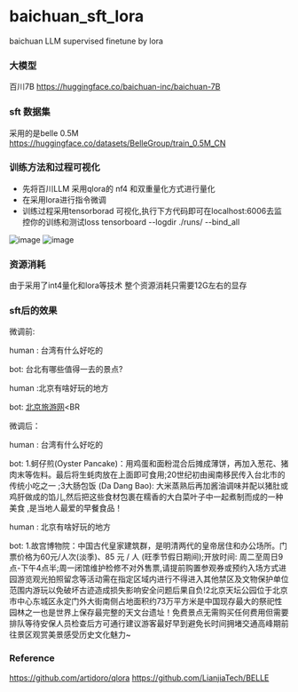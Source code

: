 # baichuan_sft_lora
baichuan LLM supervised finetune by lora

### 大模型
百川7B 
https://huggingface.co/baichuan-inc/baichuan-7B

### sft 数据集
采用的是belle 0.5M
https://huggingface.co/datasets/BelleGroup/train_0.5M_CN

### 训练方法和过程可视化
+ 先将百川LLM 采用qlora的 nf4 和双重量化方式进行量化
+ 在采用lora进行指令微调
+ 训练过程采用tensorborad 可视化,执行下方代码即可在localhost:6006去监控你的训练和测试loss
tensorboard  --logdir ./runs/ --bind_all


![image](https://github.com/wp931120/baichuan_sft_lora/assets/28627216/8a0cece1-189a-42a1-ab38-79f244e95d06)
![image](https://github.com/wp931120/baichuan_sft_lora/assets/28627216/0f4897a1-cc9b-440d-a962-dfe5e3da8711)



### 资源消耗
由于采用了int4量化和lora等技术
整个资源消耗只需要12G左右的显存

### sft后的效果

微调前:

human : 台湾有什么好吃的

bot: 台北有哪些值得一去的景点?

human :北京有啥好玩的地方

bot: <a href="http://www.bj-tourisme" target=_blank>北京旅游网</A><BR<br />

微调后：

human :  台湾有什么好吃的

bot: 1.蚵仔煎(Oyster Pancake)：用鸡蛋和面粉混合后摊成薄饼，再加入葱花、猪肉末等佐料。最后将生蚝肉放在上面即可食用;20世纪初由闽南移民传入台北市的传统小吃之一 ;3大肠包饭 (Da Dang Bao): 大米蒸熟后再加酱油调味并配以猪肚或鸡肝做成的馅儿,然后把这些食材包裹在糯香的大白菜叶子中一起煮制而成的一种美食 ,是当地人最爱的早餐食品！
       
human : 北京有啥好玩的地方 

bot: 1.故宫博物院：中国古代皇家建筑群，是明清两代的皇帝居住和办公场所。门票价格为60元/人次(淡季)、85 元 / 人 (旺季节假日期间);开放时间: 周二至周日9点-下午4点半;周一闭馆维护检修不对外售票,请提前购置参观券或预约入场方式进园游览观光拍照留念等活动需在指定区域内进行不得进入其他禁区及文物保护单位范围内游玩以免破坏古迹造成损失影响安全问题后果自负!2北京天坛公园位于北京市中心东城区永定门外大街南侧占地面积约73万平方米是中国现存最大的祭祀性园林之一也是世界上保存最完整的天文台遗址！免费景点无需购买任何费用但需要排队等待安保人员检查后方可通行建议游客最好早到避免长时间拥堵交通高峰期前往景区观赏美景感受历史文化魅力~
### Reference
https://github.com/artidoro/qlora
https://github.com/LianjiaTech/BELLE
